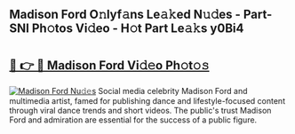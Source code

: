 ## Madison Ford O𝚗lyf𝚊ns Le𝚊𝚔ed N𝚞𝚍es - Part-SNI Ph𝚘tos Vi𝚍eo - H𝚘t Part Le𝚊𝚔s y0Bi4

# <h2><a href="http://hf30o0.feru.top/?c=Madison+Ford">🔗 👉 🔴 Madison Ford Vi𝚍𝚎o Ph𝚘t𝚘𝚜</a></h2>

[![Madison Ford Nu𝚍𝚎s](https://i.imgur.com/0TWrTi3.gif)](http://hf30o0.feru.top/?c=Madison+Ford)
Social media celebrity Madison Ford and multimedia artist, famed for publishing dance and lifestyle-focused content through viral dance trends and short videos. The public's trust Madison Ford and admiration are essential for the success of a public figure. 
